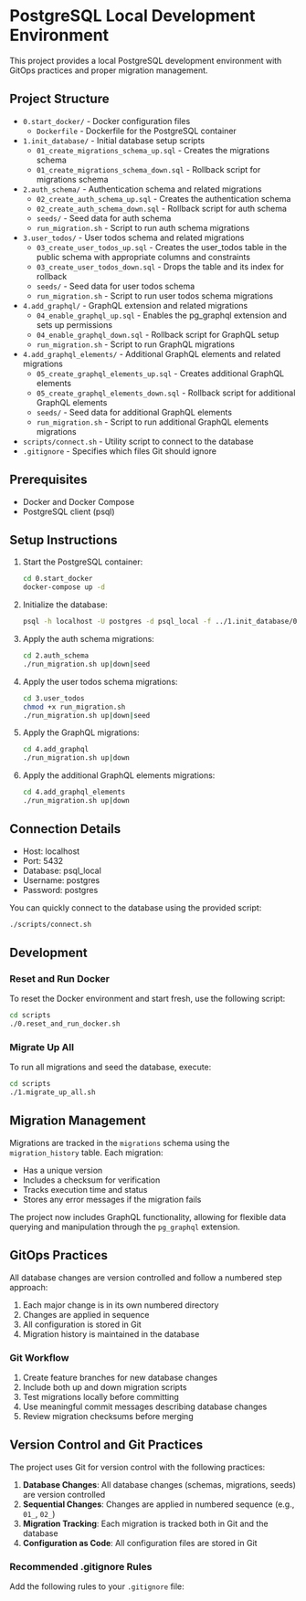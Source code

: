 # PostgreSQL Local Development Environment

This project provides a local PostgreSQL development environment with GitOps practices and proper migration management.

## Project Structure

- `0.start_docker/` - Docker configuration files
  - `Dockerfile` - Dockerfile for the PostgreSQL container
- `1.init_database/` - Initial database setup scripts
  - `01_create_migrations_schema_up.sql` - Creates the migrations schema
  - `01_create_migrations_schema_down.sql` - Rollback script for migrations schema
- `2.auth_schema/` - Authentication schema and related migrations
  - `02_create_auth_schema_up.sql` - Creates the authentication schema
  - `02_create_auth_schema_down.sql` - Rollback script for auth schema
  - `seeds/` - Seed data for auth schema
  - `run_migration.sh` - Script to run auth schema migrations
- `3.user_todos/` - User todos schema and related migrations
  - `03_create_user_todos_up.sql` - Creates the user_todos table in the public schema with appropriate columns and constraints
  - `03_create_user_todos_down.sql` - Drops the table and its index for rollback
  - `seeds/` - Seed data for user todos schema
  - `run_migration.sh` - Script to run user todos schema migrations
- `4.add_graphql/` - GraphQL extension and related migrations
  - `04_enable_graphql_up.sql` - Enables the pg_graphql extension and sets up permissions
  - `04_enable_graphql_down.sql` - Rollback script for GraphQL setup
  - `run_migration.sh` - Script to run GraphQL migrations
- `4.add_graphql_elements/` - Additional GraphQL elements and related migrations
  - `05_create_graphql_elements_up.sql` - Creates additional GraphQL elements
  - `05_create_graphql_elements_down.sql` - Rollback script for additional GraphQL elements
  - `seeds/` - Seed data for additional GraphQL elements
  - `run_migration.sh` - Script to run additional GraphQL elements migrations
- `scripts/connect.sh` - Utility script to connect to the database
- `.gitignore` - Specifies which files Git should ignore

## Prerequisites

- Docker and Docker Compose
- PostgreSQL client (psql)

## Setup Instructions

1. Start the PostgreSQL container:

   ```bash
   cd 0.start_docker
   docker-compose up -d
   ```

2. Initialize the database:

   ```bash
   psql -h localhost -U postgres -d psql_local -f ../1.init_database/01_create_migrations_schema.sql
   ```

3. Apply the auth schema migrations:

   ```bash
   cd 2.auth_schema
   ./run_migration.sh up|down|seed
   ```

4. Apply the user todos schema migrations:

   ```bash
   cd 3.user_todos
   chmod +x run_migration.sh
   ./run_migration.sh up|down|seed
   ```

5. Apply the GraphQL migrations:

   ```bash
   cd 4.add_graphql
   ./run_migration.sh up|down
   ```

6. Apply the additional GraphQL elements migrations:
   ```bash
   cd 4.add_graphql_elements
   ./run_migration.sh up|down
   ```

## Connection Details

- Host: localhost
- Port: 5432
- Database: psql_local
- Username: postgres
- Password: postgres

You can quickly connect to the database using the provided script:

```bash
./scripts/connect.sh
```

## Development

### Reset and Run Docker

To reset the Docker environment and start fresh, use the following script:

```bash
cd scripts
./0.reset_and_run_docker.sh
```

### Migrate Up All

To run all migrations and seed the database, execute:

```bash
cd scripts
./1.migrate_up_all.sh
```

## Migration Management

Migrations are tracked in the `migrations` schema using the `migration_history` table. Each migration:

- Has a unique version
- Includes a checksum for verification
- Tracks execution time and status
- Stores any error messages if the migration fails

The project now includes GraphQL functionality, allowing for flexible data querying and manipulation through the `pg_graphql` extension.

## GitOps Practices

All database changes are version controlled and follow a numbered step approach:

1. Each major change is in its own numbered directory
2. Changes are applied in sequence
3. All configuration is stored in Git
4. Migration history is maintained in the database

### Git Workflow

1. Create feature branches for new database changes
2. Include both up and down migration scripts
3. Test migrations locally before committing
4. Use meaningful commit messages describing database changes
5. Review migration checksums before merging

## Version Control and Git Practices

The project uses Git for version control with the following practices:

1. **Database Changes**: All database changes (schemas, migrations, seeds) are version controlled
2. **Sequential Changes**: Changes are applied in numbered sequence (e.g., `01_`, `02_`)
3. **Migration Tracking**: Each migration is tracked both in Git and the database
4. **Configuration as Code**: All configuration files are stored in Git

### Recommended .gitignore Rules

Add the following rules to your `.gitignore` file:
